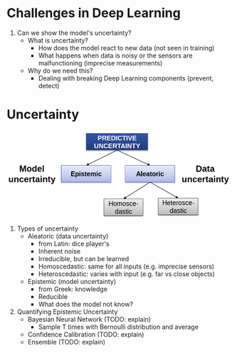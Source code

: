 # Challenges in Deep Learning
1. Can we show the model's uncertainty?
    - What is uncertainty?
        * How does the model react to new data (not seen in training)
        * What happens when data is noisy or the sensors are malfunctioning (imprecise measurements)
    - Why do we need this?
        * Dealing with breaking Deep Learning components (prevent, detect)



# Uncertainty
![image](uncertainty.png)
1. Types of uncertainty
    - Aleatoric (data uncertainty)
        * from Latin: dice player's
        * Inherent noise
        * Irreducible, but can be learned
        * Homoscedastic: same for all inputs (e.g. imprecise sensors)
        * Heteroscedastic: varies with input (e.g. far vs close objects)
    - Epistemic (model uncertainty)
        * from Greek: knowledge
        * Reducible
        * What does the model not know?
1. Quantifying Epistemic Uncertainty
    - Bayesian Neural Network (TODO: explain)
        * Sample T times with Bernoulli distribution and average
    - Confidence Calibration (TODO: explain)
    - Ensemble (TODO: explain)
